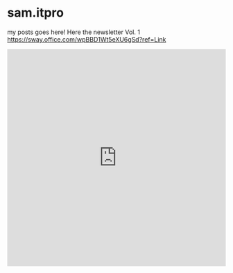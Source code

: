 # sam.itpro 
my posts goes here!
Here the newsletter Vol. 1 
<https://sway.office.com/wpBBD1Wt5eXU6gSd?ref=Link>
<iframe width="760px" height="500px" src="https://sway.office.com/s/wpBBD1Wt5eXU6gSd/embed" frameborder="0" marginheight="0" marginwidth="0" max-width="100%" sandbox="allow-forms allow-modals allow-orientation-lock allow-popups allow-same-origin allow-scripts" scrolling="no" style="border: none; max-width: 100%; max-height: 100vh" allowfullscreen mozallowfullscreen msallowfullscreen webkitallowfullscreen></iframe>
